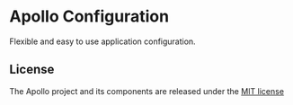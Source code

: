 # Apollo Configuration

Flexible and easy to use application configuration.


## License

The Apollo project and its components are released under the [MIT license](https://opensource.org/licenses/MIT)
